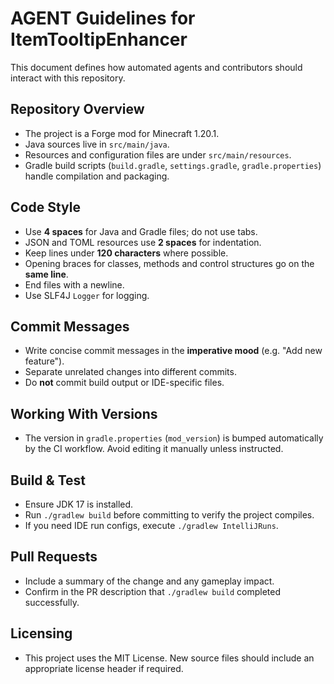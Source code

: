 # AGENT Guidelines for ItemTooltipEnhancer

This document defines how automated agents and contributors should interact with this repository.

## Repository Overview
- The project is a Forge mod for Minecraft 1.20.1.
- Java sources live in `src/main/java`.
- Resources and configuration files are under `src/main/resources`.
- Gradle build scripts (`build.gradle`, `settings.gradle`, `gradle.properties`) handle compilation and packaging.

## Code Style
- Use **4 spaces** for Java and Gradle files; do not use tabs.
- JSON and TOML resources use **2 spaces** for indentation.
- Keep lines under **120 characters** where possible.
- Opening braces for classes, methods and control structures go on the **same line**.
- End files with a newline.
- Use SLF4J `Logger` for logging.

## Commit Messages
- Write concise commit messages in the **imperative mood** (e.g. "Add new feature").
- Separate unrelated changes into different commits.
- Do **not** commit build output or IDE-specific files.

## Working With Versions
- The version in `gradle.properties` (`mod_version`) is bumped automatically by the CI workflow. Avoid editing it manually unless instructed.

## Build & Test
- Ensure JDK 17 is installed.
- Run `./gradlew build` before committing to verify the project compiles.
- If you need IDE run configs, execute `./gradlew IntelliJRuns`.

## Pull Requests
- Include a summary of the change and any gameplay impact.
- Confirm in the PR description that `./gradlew build` completed successfully.

## Licensing
- This project uses the MIT License. New source files should include an appropriate license header if required.

